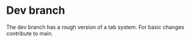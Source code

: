 # Dev branch

The dev branch has a rough version of a tab system. For basic changes contribute to main.
